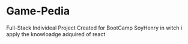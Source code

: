 # Game-Pedia

Full-Stack Individeal Project Created for BootCamp SoyHenry in witch i apply the knowloadge adquired of react
